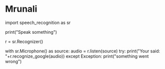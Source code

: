 # Mrunali

import speech_recognition as sr

print("Speak something")

r = sr.Recognizer()


with sr.Microphone() as source:
	audio = r.listen(source)
try:
	print("Your said:  "+r.recognize_google(audio))
except Exception:
	print("something went wrong")
